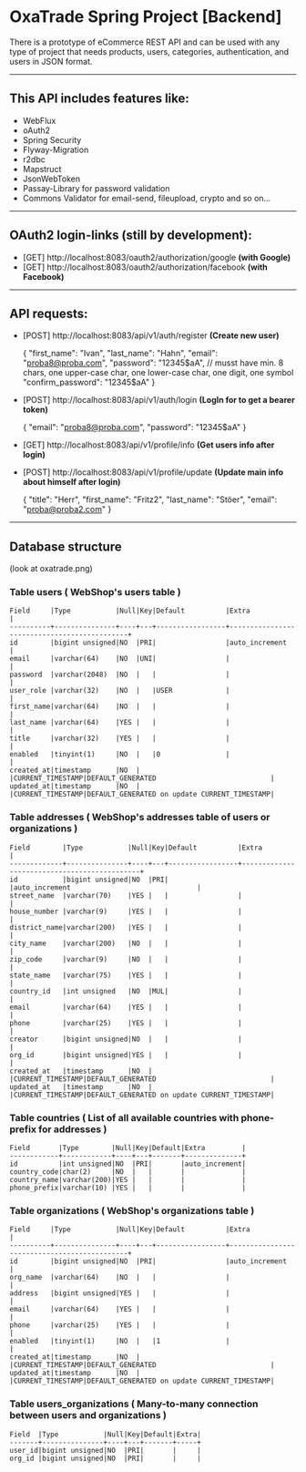 # OxaTrade Spring Project [Backend]

 There is a prototype of eCommerce REST API and can be used with any type of project that needs products, users, categories, authentication, and users in JSON format.
___

## This API includes features like:

- WebFlux
- oAuth2
- Spring Security
- Flyway-Migration
- r2dbc
- Mapstruct
- JsonWebToken
- Passay-Library for password validation
- Commons Validator for email-send, fileupload, crypto and so on...

___

## OAuth2 login-links (still by development):

- [GET] http://localhost:8083/oauth2/authorization/google <b>(with Google)</b>
- [GET] http://localhost:8083/oauth2/authorization/facebook <b>(with Facebook)</b>
___

## API requests:

- [POST] http://localhost:8083/api/v1/auth/register <b>(Create new user)</b>
	
	{
    "first_name": "Ivan",
    "last_name": "Hahn",
    "email": "proba8@proba.com",
    "password": "12345$aA", // musst have min. 8 chars, one upper-case char, one lower-case char, one digit, one symbol
    "confirm_password": "12345$aA"
	}
	
- [POST] http://localhost:8083/api/v1/auth/login <b>(LogIn for to get a bearer token)</b>

	{
    "email": "proba8@proba.com",
    "password": "12345$aA"
	}

- [GET] http://localhost:8083/api/v1/profile/info <b>(Get users info after login)</b>


- [POST] http://localhost:8083/api/v1/profile/update <b>(Update main info about himself after login)</b>

	{
    "title": "Herr",
    "first_name": "Fritz2",
    "last_name": "Stöer",
    "email": "proba@proba2.com"
	}
	
___


## Database structure
(look at oxatrade.png)

### Table users ( WebShop's users table )

```
Field     |Type           |Null|Key|Default          |Extra                                        |
----------+---------------+----+---+-----------------+---------------------------------------------+
id        |bigint unsigned|NO  |PRI|                 |auto_increment                               |
email     |varchar(64)    |NO  |UNI|                 |                                             |
password  |varchar(2048)  |NO  |   |                 |                                             |
user_role |varchar(32)    |NO  |   |USER             |                                             |
first_name|varchar(64)    |NO  |   |                 |                                             |
last_name |varchar(64)    |YES |   |                 |                                             |
title     |varchar(32)    |YES |   |                 |                                             |
enabled   |tinyint(1)     |NO  |   |0                |                                             |
created_at|timestamp      |NO  |   |CURRENT_TIMESTAMP|DEFAULT_GENERATED                            |
updated_at|timestamp      |NO  |   |CURRENT_TIMESTAMP|DEFAULT_GENERATED on update CURRENT_TIMESTAMP|
```

### Table addresses ( WebShop's addresses table of users or organizations )

```
Field        |Type           |Null|Key|Default          |Extra                                        |
-------------+---------------+----+---+-----------------+---------------------------------------------+
id           |bigint unsigned|NO  |PRI|                 |auto_increment                               |
street_name  |varchar(70)    |YES |   |                 |                                             |
house_number |varchar(9)     |YES |   |                 |                                             |
district_name|varchar(200)   |YES |   |                 |                                             |
city_name    |varchar(200)   |NO  |   |                 |                                             |
zip_code     |varchar(9)     |NO  |   |                 |                                             |
state_name   |varchar(75)    |YES |   |                 |                                             |
country_id   |int unsigned   |NO  |MUL|                 |                                             |
email        |varchar(64)    |YES |   |                 |                                             |
phone        |varchar(25)    |YES |   |                 |                                             |
creator      |bigint unsigned|NO  |   |                 |                                             |
org_id       |bigint unsigned|YES |   |                 |                                             |
created_at   |timestamp      |NO  |   |CURRENT_TIMESTAMP|DEFAULT_GENERATED                            |
updated_at   |timestamp      |NO  |   |CURRENT_TIMESTAMP|DEFAULT_GENERATED on update CURRENT_TIMESTAMP|
```

### Table countries ( List of all available countries with phone-prefix for addresses )

```
Field       |Type        |Null|Key|Default|Extra         |
------------+------------+----+---+-------+--------------+
id          |int unsigned|NO  |PRI|       |auto_increment|
country_code|char(2)     |NO  |   |       |              |
country_name|varchar(200)|YES |   |       |              |
phone_prefix|varchar(10) |YES |   |       |              |
```

### Table organizations ( WebShop's organizations table )

```
Field     |Type           |Null|Key|Default          |Extra                                        |
----------+---------------+----+---+-----------------+---------------------------------------------+
id        |bigint unsigned|NO  |PRI|                 |auto_increment                               |
org_name  |varchar(64)    |NO  |   |                 |                                             |
address   |bigint unsigned|YES |   |                 |                                             |
email     |varchar(64)    |YES |   |                 |                                             |
phone     |varchar(25)    |YES |   |                 |                                             |
enabled   |tinyint(1)     |NO  |   |1                |                                             |
created_at|timestamp      |NO  |   |CURRENT_TIMESTAMP|DEFAULT_GENERATED                            |
updated_at|timestamp      |NO  |   |CURRENT_TIMESTAMP|DEFAULT_GENERATED on update CURRENT_TIMESTAMP|
```

### Table users_organizations ( Many-to-many connection between users and organizations ) 

```
Field  |Type           |Null|Key|Default|Extra|
-------+---------------+----+---+-------+-----+
user_id|bigint unsigned|NO  |PRI|       |     |
org_id |bigint unsigned|NO  |PRI|       |     |
```
